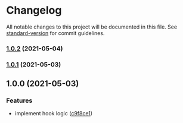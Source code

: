 # Changelog

All notable changes to this project will be documented in this file. See [standard-version](https://github.com/conventional-changelog/standard-version) for commit guidelines.

### [1.0.2](https://github.com/brunoscopelliti/use-keydown/compare/v1.0.1...v1.0.2) (2021-05-04)

### [1.0.1](https://github.com/brunoscopelliti/use-keydown/compare/v1.0.0...v1.0.1) (2021-05-03)

## 1.0.0 (2021-05-03)


### Features

* implement hook logic ([c9f8ce1](https://github.com/brunoscopelliti/use-keydown/commits/c9f8ce145331f9a6572e6a339538d0bdd6c53df3))
